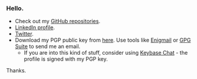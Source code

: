 ### Hello.

* Check out my [GitHub repositories](https://iamlink.000webhostapp.com/githubrepos).
* [LinkedIn profile](https://iamlink.000webhostapp.com/linkedin).
* [Twitter](https://iamlink.000webhostapp.com/twitter).
* Download my PGP public key from [here](https://iamlink.000webhostapp.com/pgppublic). Use tools like [Enigmail](https://iamlink.000webhostapp.com/7) or [GPG Suite](https://iamlink.000webhostapp.com/8) to send me an email.
    * If you are into this kind of stuff, consider using [Keybase Chat](https://iamlink.000webhostapp.com/keybase) - the profile is signed with my PGP key.

Thanks.
